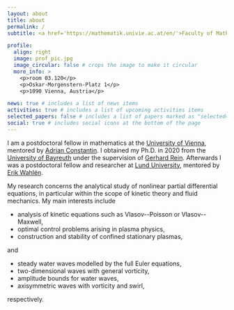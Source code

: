 ```yaml
---
layout: about
title: about
permalink: /
subtitle: <a href='https://mathematik.univie.ac.at/en/'>Faculty of Mathematics</a>. University of Vienna.

profile:
  align: right
  image: prof_pic.jpg
  image_circular: false # crops the image to make it circular
  more_info: >
    <p>room 03.120</p>
    <p>Oskar-Morgenstern-Platz 1</p>
    <p>1090 Vienna, Austria</p>

news: true # includes a list of news items
activities: true # includes a list of upcoming activities items
selected_papers: false # includes a list of papers marked as "selected={true}"
social: true # includes social icons at the bottom of the page
---
```


I am a postdoctoral fellow in mathematics at the [University of Vienna](https://www.univie.ac.at/en/), mentored by [Adrian Constantin](https://mathematik.univie.ac.at/ueber-uns/mitarbeiterinnen/?api_task=member_details&api_pkey=36146). I obtained my Ph.D. in 2020 from the [University of Bayreuth](https://www.uni-bayreuth.de/en) under the supervision of [Gerhard Rein](https://www.diffgleichg.uni-bayreuth.de/en/team/prof-rein/index.php). Afterwards I was a postdoctoral fellow and researcher at [Lund University](https://www.lunduniversity.lu.se/), mentored by [Erik Wahlén](https://portal.research.lu.se/en/persons/erik-wahlen).

My research concerns the analytical study of nonlinear partial differential equations, in particular within the scope of kinetic theory and fluid mechanics. My main interests include
 <ul>
  <li>analysis of kinetic equations such as Vlasov--Poisson or Vlasov--Maxwell,</li>
  <li>optimal control problems arising in plasma physics,</li>
  <li>construction and stability of confined stationary plasmas,</li>
</ul>
and
<ul>
  <li>steady water waves modelled by the full Euler equations,</li>
  <li>two-dimensional waves with general vorticity,</li>
  <li>amplitude bounds for water waves,</li>
  <li>axisymmetric waves with vorticity and swirl,</li>
</ul>
respectively.